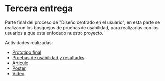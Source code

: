 # Tercera entrega
Parte final del proceso de "Diseño centrado en el usuario", en esta parte se realizaron los bosquejos de pruebas de usabilidad, para realizarlas con los usuarios a que esta enfocado nuestro proyecto.

Actividades realizadas:
* [Prototipo final](https://practicalsession.invisionapp.com/prototype/Prototipo-IHC-FINAL-ck9rnxpny00c70q01efivt67a/play/b23a3321)
* [Pruebas de usabilidad y resultados](https://github.com/JoseBaezaP/IHC/blob/master/Entrega%20final/Plan%20de%20Pruebas%20de%20Usabilidad.docx.pdf)
* [Articulo](https://github.com/JoseBaezaP/IHC/blob/master/Entrega%20final/Articulo%20IHC.docx.pdf)
* [Poster](https://github.com/JoseBaezaP/IHC/blob/master/Entrega%20final/infografia%202.png)
* [Video]()
  